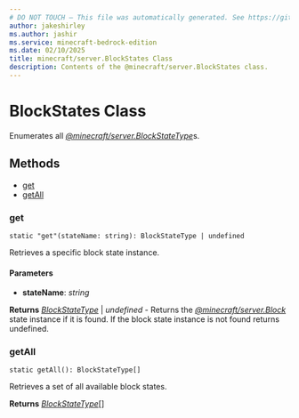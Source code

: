 ```yaml
---
# DO NOT TOUCH — This file was automatically generated. See https://github.com/mojang/minecraftapidocsgenerator to modify descriptions, examples, etc.
author: jakeshirley
ms.author: jashir
ms.service: minecraft-bedrock-edition
ms.date: 02/10/2025
title: minecraft/server.BlockStates Class
description: Contents of the @minecraft/server.BlockStates class.
---
```

# BlockStates Class

Enumerates all [*@minecraft/server.BlockStateType*](../../../scriptapi/minecraft/server/BlockStateType.md)s.

## Methods
- [get](#get)
- [getAll](#getall)

### **get**
`
static "get"(stateName: string): BlockStateType | undefined
`

Retrieves a specific block state instance.

#### **Parameters**
- **stateName**: *string*

**Returns** [*BlockStateType*](BlockStateType.md) | *undefined* - Returns the [*@minecraft/server.Block*](../../../scriptapi/minecraft/server/Block.md) state instance if it is found. If the block state instance is not found returns undefined.

### **getAll**
`
static getAll(): BlockStateType[]
`

Retrieves a set of all available block states.

**Returns** [*BlockStateType*](BlockStateType.md)[]
